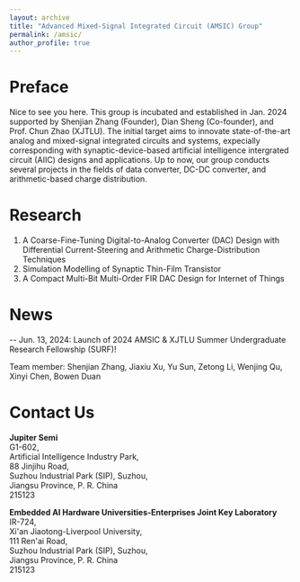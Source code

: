 ```yaml
---
layout: archive
title: "Advanced Mixed-Signal Integrated Circuit (AMSIC) Group"
permalink: /amsic/
author_profile: true
---
```


Preface
=====
Nice to see you here. This group is incubated and established in Jan. 2024 supported by Shenjian Zhang (Founder), Dian Sheng (Co-founder), and Prof. Chun Zhao (XJTLU). The initial target aims to innovate state-of-the-art analog and mixed-signal integrated circuits and systems, expecially corresponding with synaptic-device-based artificial intelligence intergrated circuit (AIIC) designs and applications. Up to now, our group conducts several projects in the fields of data converter, DC-DC converter, and arithmetic-based charge distribution.

Research
=====
1. A Coarse-Fine-Tuning Digital-to-Analog Converter (DAC) Design with Differential Current-Steering and Arithmetic Charge-Distribution Techniques
2. Simulation Modelling of Synaptic Thin-Film Transistor
3. A Compact Multi-Bit Multi-Order FIR DAC Design for Internet of Things

News
=====
-- Jun. 13, 2024: Launch of 2024 AMSIC & XJTLU Summer Undergraduate Research Fellowship (SURF)!

Team member: Shenjian Zhang, Jiaxiu Xu, Yu Sun, Zetong Li, Wenjing Qu, Xinyi Chen, Bowen Duan

Contact Us
=====
**Jupiter Semi**  
G1-602,  
Artificial Intelligence Industry Park,  
88 Jinjihu Road,  
Suzhou Industrial Park (SIP), Suzhou,  
Jiangsu Province, P. R. China  
215123

**Embedded AI Hardware Universities-Enterprises Joint Key Laboratory**  
IR-724,  
Xi'an Jiaotong-Liverpool University,  
111 Ren'ai Road,  
Suzhou Industrial Park (SIP), Suzhou,  
Jiangsu Province, P. R. China  
215123
